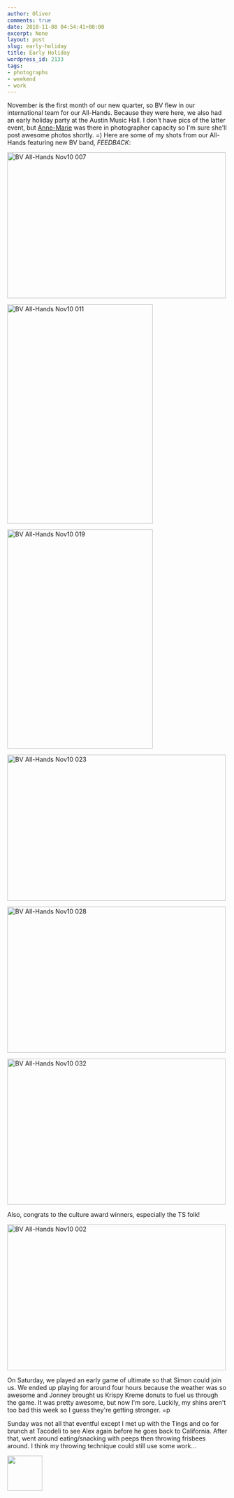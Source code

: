 ```yaml
---
author: Oliver
comments: true
date: 2010-11-08 04:54:41+00:00
excerpt: None
layout: post
slug: early-holiday
title: Early Holiday
wordpress_id: 2133
tags:
- photographs
- weekend
- work
---
```


November is the first month of our new quarter, so BV flew in our international team for our All-Hands.  Because they were here, we also had an early holiday party at the Austin Music Hall.  I don't have pics of the latter event, but <a href="http://www.flickr.com/photos/tuckeram/">Anne-Marie</a> was there in photographer capacity so I'm sure she'll post awesome photos shortly. =)  Here are some of my shots from our All-Hands featuring new BV band, <em>FEEDBACK</em>:

<a href="http://www.flickr.com/photos/owiber/5146692315/" title="BV All-Hands Nov10 007 by owiber, on Flickr"><img src="https://farm2.static.flickr.com/1406/5146692315_3b542e6699.jpg" width="500" height="333" alt="BV All-Hands Nov10 007" /></a>

<a href="http://www.flickr.com/photos/owiber/5147296634/" title="BV All-Hands Nov10 011 by owiber, on Flickr"><img src="https://farm2.static.flickr.com/1074/5147296634_0c86d326b2.jpg" width="333" height="500" alt="BV All-Hands Nov10 011" /></a>

<a href="http://www.flickr.com/photos/owiber/5146700371/" title="BV All-Hands Nov10 019 by owiber, on Flickr"><img src="https://farm2.static.flickr.com/1325/5146700371_0381c8124f.jpg" width="333" height="500" alt="BV All-Hands Nov10 019" /></a>

<a href="http://www.flickr.com/photos/owiber/5146702427/" title="BV All-Hands Nov10 023 by owiber, on Flickr"><img src="https://farm5.static.flickr.com/4042/5146702427_d6444d35ee.jpg" width="500" height="333" alt="BV All-Hands Nov10 023" /></a>

<a href="http://www.flickr.com/photos/owiber/5147307240/" title="BV All-Hands Nov10 028 by owiber, on Flickr"><img src="https://farm2.static.flickr.com/1431/5147307240_832b34cb45.jpg" width="500" height="333" alt="BV All-Hands Nov10 028" /></a>

<a href="http://www.flickr.com/photos/owiber/5147309874/" title="BV All-Hands Nov10 032 by owiber, on Flickr"><img src="https://farm2.static.flickr.com/1334/5147309874_6c233d69d4.jpg" width="500" height="333" alt="BV All-Hands Nov10 032" /></a>

Also, congrats to the culture award winners, especially the TS folk!

<a href="http://www.flickr.com/photos/owiber/5146690221/" title="BV All-Hands Nov10 002 by owiber, on Flickr"><img src="https://farm2.static.flickr.com/1171/5146690221_a3df60dc79.jpg" width="500" height="333" alt="BV All-Hands Nov10 002" /></a>

On Saturday, we played an early game of ultimate so that Simon could join us.  We ended up playing for around four hours because the weather was so awesome and Jonney brought us Krispy Kreme donuts to fuel us through the game.  It was pretty awesome, but now I'm sore. Luckily, my shins aren't too bad this week so I guess they're getting stronger. =p

Sunday was not all that eventful except I met up with the Tings and co for brunch at Tacodeli to see Alex again before he goes back to California.  After that, went around eating/snacking with peeps then throwing frisbees around.  I think my throwing technique could still use some work...

<a href="https://www.owiber.com/?attachment_id=2135" rel="attachment wp-att-2135"><img src="https://www.owiber.com/wp-content/uploads/2010/11/Photo-on-2010-11-07-at-22.53-80x80.jpg" alt="" title="Photo on 2010-11-07 at 22.53" width="80" height="80" class="alignnone size-thumbnail wp-image-2135" /></a>
